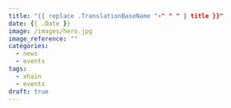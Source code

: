 ```yaml
---
title: "{{ replace .TranslationBaseName "-" " " | title }}"
date: {{ .Date }}
image: /images/hero.jpg
image_reference: ""
categories:
  - news
  - events
tags:
  - xhain
  - events
draft: true
---
```

